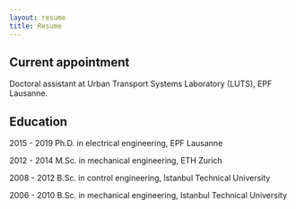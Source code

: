 ```yaml
---
layout: resume
title: Resume
---
```


## Current appointment

Doctoral assistant at Urban Transport Systems Laboratory (LUTS), EPF Lausanne.

## Education

2015 - 2019 Ph.D. in electrical engineering, EPF Lausanne

2012 - 2014 M.Sc. in mechanical engineering, ETH Zurich

2008 - 2012 B.Sc. in control engineering, Istanbul Technical University

2006 - 2010 B.Sc. in mechanical engineering, Istanbul Technical University
